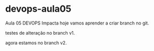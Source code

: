 # devops-aula05
Aula 05 DEVOPS Impacta
hoje vamos aprender a criar branch no git.


testes de alteração no branch v1.


agora estamos no branch v2.


